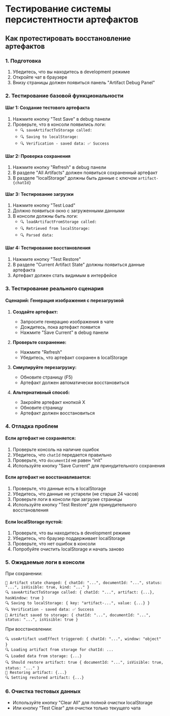 # Тестирование системы персистентности артефактов

## Как протестировать восстановление артефактов

### 1. Подготовка

1. Убедитесь, что вы находитесь в development режиме
2. Откройте чат в браузере
3. Внизу страницы должен появиться панель "Artifact Debug Panel"

### 2. Тестирование базовой функциональности

#### Шаг 1: Создание тестового артефакта

1. Нажмите кнопку "Test Save" в debug панели
2. Проверьте, что в консоли появились логи:
   - `🔍 saveArtifactToStorage called:`
   - `🔍 Saving to localStorage:`
   - `🔍 Verification - saved data: ✅ Success`

#### Шаг 2: Проверка сохранения

1. Нажмите кнопку "Refresh" в debug панели
2. В разделе "All Artifacts" должен появиться сохраненный артефакт
3. В разделе "localStorage" должны быть данные с ключом `artifact-{chatId}`

#### Шаг 3: Тестирование загрузки

1. Нажмите кнопку "Test Load"
2. Должно появиться окно с загруженными данными
3. В консоли должны быть логи:
   - `🔍 loadArtifactFromStorage called:`
   - `🔍 Retrieved from localStorage:`
   - `🔍 Parsed data:`

#### Шаг 4: Тестирование восстановления

1. Нажмите кнопку "Test Restore"
2. В разделе "Current Artifact State" должны появиться данные артефакта
3. Артефакт должен стать видимым в интерфейсе

### 3. Тестирование реального сценария

#### Сценарий: Генерация изображения с перезагрузкой

1. **Создайте артефакт:**
   - Запросите генерацию изображения в чате
   - Дождитесь, пока артефакт появится
   - Нажмите "Save Current" в debug панели

2. **Проверьте сохранение:**
   - Нажмите "Refresh"
   - Убедитесь, что артефакт сохранен в localStorage

3. **Симулируйте перезагрузку:**
   - Обновите страницу (F5)
   - Артефакт должен автоматически восстановиться

4. **Альтернативный способ:**
   - Закройте артефакт кнопкой X
   - Обновите страницу
   - Артефакт должен восстановиться

### 4. Отладка проблем

#### Если артефакт не сохраняется:

1. Проверьте консоль на наличие ошибок
2. Убедитесь, что `chatId` передается правильно
3. Проверьте, что `documentId` не равен "init"
4. Используйте кнопку "Save Current" для принудительного сохранения

#### Если артефакт не восстанавливается:

1. Проверьте, что данные есть в localStorage
2. Убедитесь, что данные не устарели (не старше 24 часов)
3. Проверьте логи в консоли при загрузке страницы
4. Используйте кнопку "Test Restore" для принудительного восстановления

#### Если localStorage пустой:

1. Проверьте, что вы находитесь в development режиме
2. Убедитесь, что браузер поддерживает localStorage
3. Проверьте, что нет ошибок в консоли
4. Попробуйте очистить localStorage и начать заново

### 5. Ожидаемые логи в консоли

При сохранении:

```
💾 Artifact state changed: { chatId: "...", documentId: "...", status: "...", isVisible: true, kind: "..." }
🔍 saveArtifactToStorage called: { chatId: "...", artifact: {...}, hasWindow: true }
🔍 Saving to localStorage: { key: "artifact-...", value: {...} }
🔍 Verification - saved data: ✅ Success
💾 Artifact saved to storage: { chatId: "...", documentId: "...", status: "...", isVisible: true }
```

При восстановлении:

```
🔍 useArtifact useEffect triggered: { chatId: "...", window: "object" }
🔍 Loading artifact from storage for chatId: ...
🔍 Loaded data from storage: {...}
🔍 Should restore artifact: true { documentId: "...", isVisible: true, status: "..." }
🔄 Restoring artifact: {...}
🔍 Setting restored artifact: {...}
```

### 6. Очистка тестовых данных

- Используйте кнопку "Clear All" для полной очистки localStorage
- Или кнопку "Test Clear" для очистки только текущего чата
